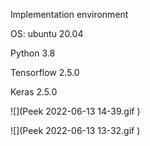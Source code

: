 Implementation environment

OS: ubuntu 20.04

Python 3.8

Tensorflow 2.5.0

Keras 2.5.0



![](Peek 2022-06-13 14-39.gif )

![](Peek 2022-06-13 13-32.gif )
